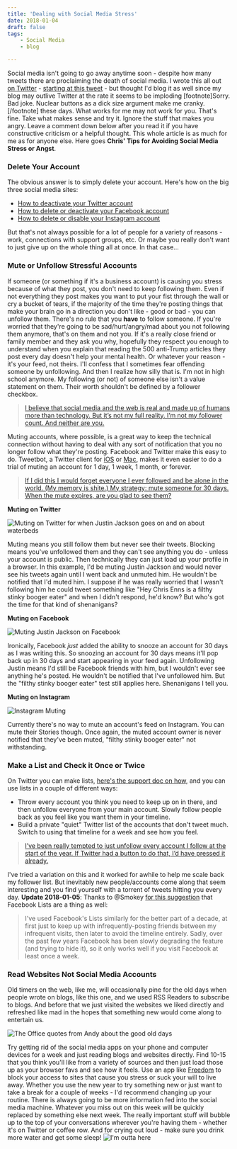 ```yaml
---
title: 'Dealing with Social Media Stress'
date: 2018-01-04
draft: false
tags:
    - Social Media
    - blog

---
```


Social media isn't going to go away anytime soon - despite how many tweets there are proclaiming the death of social media. I wrote this all out [on Twitter](https://twitter.com/ichris) - [starting at this tweet](https://twitter.com/iChris/status/949006524600418304) - but thought I'd blog it as well since my blog may outlive Twitter at the rate it seems to be imploding \[footnote\]Sorry. Bad joke. Nuclear buttons as a dick size argument make me cranky. \[/footnote\] these days. What works for me may not work for you. That's fine. Take what makes sense and try it. Ignore the stuff that makes you angry. Leave a comment down below after you read it if you have constructive criticism or a helpful thought. This whole article is as much for me as for anyone else. Here goes **Chris' Tips for Avoiding Social Media Stress or Angst**.

### Delete Your Account

The obvious answer is to simply delete your account. Here's how on the big three social media sites:

*   [How to deactivate your Twitter account](https://help.twitter.com/en/managing-your-account/how-to-deactivate-twitter-account)
*   [How to delete or deactivate your Facebook account](https://www.facebook.com/help/250563911970368?helpref=hc_global_nav)
*   [How to delete or disable your Instagram account](https://help.instagram.com/370452623149242)

But that's not always possible for a lot of people for a variety of reasons - work, connections with support groups, etc. Or maybe you really don't want to just give up on the whole thing all at once. In that case...

### Mute or Unfollow Stressful Accounts

If someone (or something if it's a business account) is causing you stress because of what they post, you don't need to keep following them. Even if not everything they post makes you want to put your fist through the wall or cry a bucket of tears, if the majority of the time they're posting things that make your brain go in a direction you don't like - good or bad - you can unfollow them. There's no rule that you **have** to follow someone. If you're worried that they're going to be sad/hurt/angry/mad about you not following them anymore, that's on them and not you. If it's a really close friend or family member and they ask you why, hopefully they respect you enough to understand when you explain that reading the 500 anti-Trump articles they post every day doesn't help your mental health. Or whatever your reason - it's your feed, not theirs. I'll confess that I sometimes fear offending someone by unfollowing. And then I realize how silly that is. I'm not in high school anymore. My following (or not) of someone else isn't a value statement on them. Their worth shouldn't be defined by a follower checkbox.

> [I believe that social media and the web is real and made up of humans more than technology. But it’s not my full reality. I’m not my follower count. And neither are you.](https://twitter.com/iChris/status/949010325722058753)

Muting accounts, where possible, is a great way to keep the technical connection without having to deal with any sort of notification that you no longer follow what they're posting. Facebook and Twitter make this easy to do. Tweetbot, a Twitter client for [iOS](https://itunes.apple.com/us/app/tweetbot-4-for-twitter/id1018355599?mt=8&at=10l4Ki) or [Mac](https://geo.itunes.apple.com/us/app/tweetbot-for-twitter/id557168941?mt=12&at=10l4Ki), makes it even easier to do a trial of muting an account for 1 day, 1 week, 1 month, or forever.

> [If I did this I would forget everyone I ever followed and be alone in the world. (My memory is shite.) My strategy: mute someone for 30 days. When the mute expires, are you glad to see them?](https://twitter.com/murtaugh/status/949013748638986240)

**Muting on Twitter**

![Muting on Twitter for when Justin Jackson goes on and on about waterbeds](https://chrisenns.com/wp-content/uploads/2018/01/mute-on-twitter-600x210.png)

Muting means you still follow them but never see their tweets. Blocking means you've unfollowed them and they can't see anything you do - unless your account is public. Then technically they can just load up your profile in a browser. In this example, I'd be muting Justin Jackson and would never see his tweets again until I went back and unmuted him. He wouldn't be notified that I'd muted him. I suppose if he was really worried that I wasn't following him he could tweet something like "Hey Chris Enns is a filthy stinky booger eater" and when I didn't respond, he'd know? But who's got the time for that kind of shenanigans?

**Muting on Facebook** 

![Muting Justin Jackson on Facebook](https://chrisenns.com/wp-content/uploads/2018/01/facebook-muting-600x462.jpg)

Ironically, Facebook _just_ added the ability to snooze an account for 30 days as I was writing this. So snoozing an account for 30 days means it'll pop back up in 30 days and start appearing in your feed again. Unfollowing Justin means I'd still be Facebook friends with him, but I wouldn't ever see anything he's posted. He wouldn't be notified that I've unfollowed him. But the "filthy stinky booger eater" test still applies here. Shenanigans I tell you.

**Muting on Instagram**

![Instagram Muting](https://chrisenns.com/wp-content/uploads/2018/01/Instagram-Muting.jpeg)

Currently there's no way to mute an account's feed on Instagram. You can mute their Stories though. Once again, the muted account owner is never notified that they've been muted, "filthy stinky booger eater" not withstanding.

### Make a List and Check it Once or Twice

On Twitter you can make lists, [here's the support doc on how](https://help.twitter.com/en/using-twitter/twitter-lists), and you can use lists in a couple of different ways:

*   Throw every account you think you need to keep up on in there, and then unfollow everyone from your main account. Slowly follow people back as you feel like you want them in your timeline.
*   Build a private "quiet" Twitter list of the accounts that don't tweet much. Switch to using that timeline for a week and see how you feel.

> [I’ve been really tempted to just unfollow every account I follow at the start of the year. If Twitter had a button to do that, I’d have pressed it already.](https://twitter.com/iChris/status/949008502529413122)

I've tried a variation on this and it worked for awhile to help me scale back my follower list. But inevitably new people/accounts come along that seem interesting and you find yourself with a torrent of tweets hitting you every day. **Update 2018-01-05**: Thanks to @Smokey [for this suggestion](https://micro.blog/smokey/254386) that Facebook Lists are a thing as well:

> I've used Facebook's Lists similarly for the better part of a decade, at first just to keep up with infrequently-posting friends between my infrequent visits, then later to avoid the timeline entirely. Sadly, over the past few years Facebook has been slowly degrading the feature (and trying to hide it), so it only works well if you visit Facebook at least once a week.

### Read Websites Not Social Media Accounts

Old timers on the web, like me, will occasionally pine for the old days when people wrote on blogs, like this one, and we used RSS Readers to subscribe to blogs. And before that we just visited the websites we liked directly and refreshed like mad in the hopes that something new would come along to entertain us.

![The Office quotes from Andy about the good old days](https://media.giphy.com/media/wiNxDZS3ylQcM/giphy.gif)

Try getting rid of the social media apps on your phone and computer devices for a week and just reading blogs and websites directly. Find 10-15 that you think you'll like from a variety of sources and then just load those up as your browser favs and see how it feels. Use an app like [Freedom](https://freedom.to) to block your access to sites that cause you stress or suck your will to live away. Whether you use the new year to try something new or just want to take a break for a couple of weeks - I'd recommend changing up your routine. There is always going to be more information fed into the social media machine. Whatever you miss out on this week will be quickly replaced by something else next week. The really important stuff will bubble up to the top of your conversations wherever you're having them - whether it's on Twitter or coffee row. And for crying out loud - make sure you drink more water and get some sleep! ![I'm outta here](https://media.giphy.com/media/BFMPmfcrFwe0o/giphy.gif)